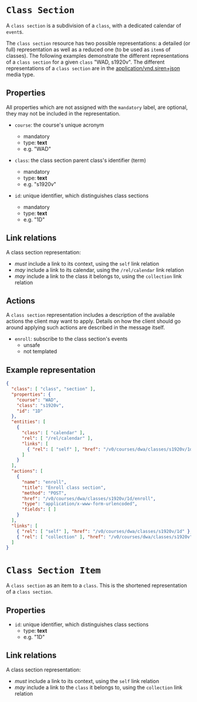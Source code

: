 # `Class Section`
A `class section` is a subdivision of a `class`, with a dedicated calendar of `event`s.

The `class section` resource has two possible representations: a detailed (or full) representation as well as a reduced one (to be used as `item`s of classes). The following examples demonstrate the different representations of a `class section` for a given `class` "WAD, s1920v". The different representations of a `class section` are in the [application/vnd.siren+json](https://github.com/kevinswiber/siren) media type.

## Properties
All properties which are not assigned with the `mandatory` label, are optional, they may not be included in the representation.

* `course`: the course's unique acronym
  - mandatory
  - type: **text**
  - e.g. "WAD"

* `class`: the class section parent class's identifier (term)
  - mandatory
  - type: **text**
  - e.g. "s1920v"

* `id`: unique identifier, which distinguishes class sections
  - mandatory
  - type: **text**
  - e.g. "1D"

## Link relations
A class section representation:
* *must* include a link to its context, using the `self` link relation
* *may* include a link to its calendar, using the `/rel/calendar` link relation
* *may* include a link to the class it belongs to, using the `collection` link relation

## Actions
A `class section` representation includes a description of the available actions the client may want to apply. Details on how the client should go around applying such actions are described in the message itself.

* `enroll`: subscribe to the class section's events
  - unsafe
  - not templated

## Example representation
```json
{
  "class": [ "class", "section" ],
  "properties": { 
    "course": "WAD",
    "class": "s1920v",
    "id": "1D"
  },
  "entities": [
    {
      "class": [ "calendar" ],
      "rel": [ "/rel/calendar" ], 
      "links": [
        { "rel": [ "self" ], "href": "/v0/courses/dwa/classes/s1920v/1d/calendar" }
      ]
    }
  ],
  "actions": [
    {
      "name": "enroll",
      "title": "Enroll class section",
      "method": "POST",
      "href": "/v0/courses/dwa/classes/s1920v/1d/enroll",
      "type": "application/x-www-form-urlencoded",
      "fields": [ ]
    }
  ],
  "links": [
    { "rel": [ "self" ], "href": "/v0/courses/dwa/classes/s1920v/1d" },
    { "rel": [ "collection" ], "href": "/v0/courses/dwa/classes/s1920v" }
  ]
}
```

# `Class Section Item`
A `class section` as an item to a `class`. This is the shortened representation of a `class section`.

## Properties

* `id`: unique identifier, which distinguishes class sections
  - type: **text**
  - e.g. "1D"

## Link relations
A class section representation:
* *must* include a link to its context, using the `self` link relation
* *may* include a link to the `class` it belongs to, using the `collection` link relation
